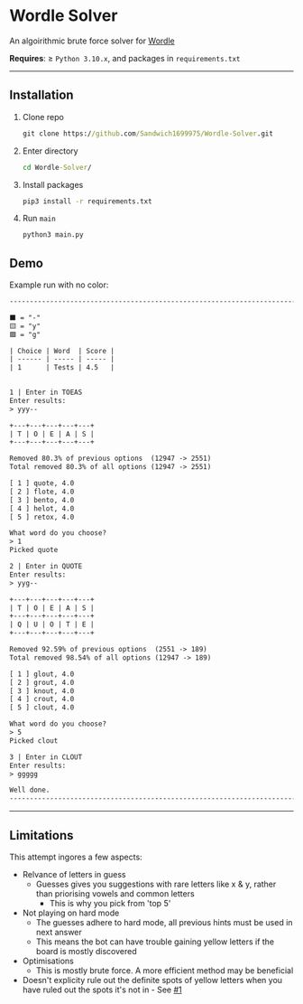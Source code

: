 # Wordle Solver

An algoirithmic brute force solver for [Wordle](https://www.nytimes.com/games/wordle/index.html)

**Requires**: ≥ `Python 3.10.x`, and packages in `requirements.txt`

---

## Installation

<!-- Keep code level with +1 indentation -->

1. Clone repo

   ```cmd
   git clone https://github.com/Sandwich1699975/Wordle-Solver.git
   ```

1. Enter directory

   ```cmd
   cd Wordle-Solver/
   ```

1. Install packages

   ```cmd
   pip3 install -r requirements.txt
   ```

1. Run `main`

   ```cmd
   python3 main.py
   ```

## Demo

Example run with no color:

```txt
--------------------------------------------------------------------------------

⬛️ = "-"
🟨 = "y"
🟩 = "g"

| Choice | Word  | Score |
| ------ | ----- | ----- |
| 1      | Tests | 4.5   | 

          
1 | Enter in TOEAS
Enter results:
> yyy--

+---+---+---+---+---+
| T | O | E | A | S |
+---+---+---+---+---+

Removed 80.3% of previous options  (12947 -> 2551)
Total removed 80.3% of all options (12947 -> 2551)

[ 1 ] quote, 4.0
[ 2 ] flote, 4.0
[ 3 ] bento, 4.0
[ 4 ] helot, 4.0
[ 5 ] retox, 4.0

What word do you choose?
> 1
Picked quote

2 | Enter in QUOTE
Enter results:
> yyg--

+---+---+---+---+---+
| T | O | E | A | S |
+---+---+---+---+---+
| Q | U | O | T | E |
+---+---+---+---+---+

Removed 92.59% of previous options  (2551 -> 189)
Total removed 98.54% of all options (12947 -> 189)

[ 1 ] glout, 4.0
[ 2 ] grout, 4.0
[ 3 ] knout, 4.0
[ 4 ] crout, 4.0
[ 5 ] clout, 4.0

What word do you choose?
> 5
Picked clout

3 | Enter in CLOUT
Enter results:
> ggggg

Well done.
--------------------------------------------------------------------------------
```

---

## Limitations

This attempt ingores a few aspects:

- Relvance of letters in guess
  - Guesses gives you suggestions with rare letters like x & y, rather than priorising vowels and common letters
    - This is why you pick from 'top 5'
- Not playing on hard mode
  - The guesses adhere to hard mode, all previous hints must be used in next answer
  - This means the bot can have trouble gaining yellow letters if the board is mostly discovered
- Optimisations
  - This is mostly brute force. A more efficient method may be beneficial
- Doesn't explicity rule out the definite spots of yellow letters when you have ruled out the spots it's not in - See [#1](https://github.com/Sandwich1699975/Wordle-Solver/issues/1)
